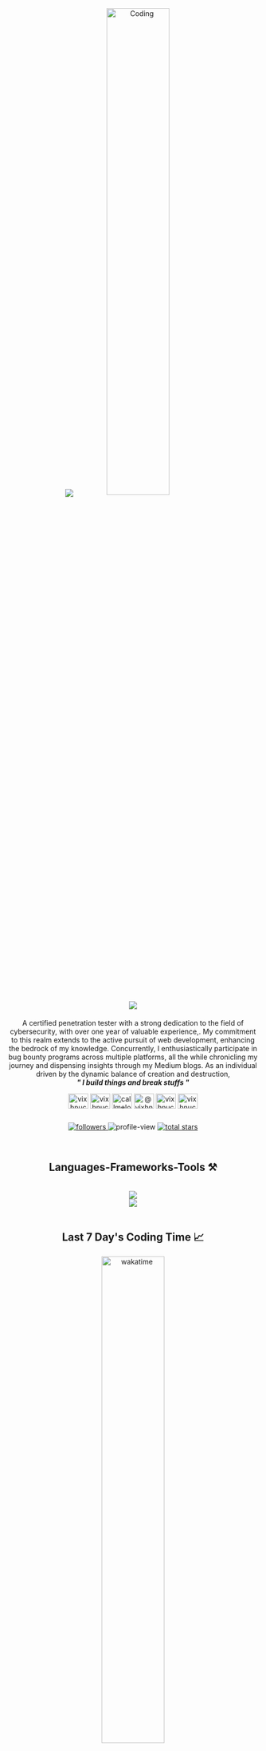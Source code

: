 <div align="center">
<img src="https://readme-typing-svg.demolab.com/?lines=Currently%20delving%20into%20the%20WEB%20🕸️%20Dev%20👨‍💻%20%20;Exploring%20the%20CyberSecurity%20🕵🏿%20Realm%20over%20an%20year;&font=Righteous&center=true&width=810&height=40&color=6cc644&vCenter=true&pause=1000&size=27" />
<img align="center" alt="Coding" width="50%" src="https://github.com/vixhnuchandran/vixhnuchandran/assets/56486732/7643d478-97e3-4442-a1d1-a1573b8b73dc">

  <a align="left" href="https://github.com/DenverCoder1/readme-typing-svg">
    
<h1 align="center">
  <img src="https://readme-typing-svg.herokuapp.com/?font=Righteous&size=25&center=true&vCenter=true&width=500&height=70&duration=3000&lines=Hi+There!+👋;+I'm+Vishnu%20Chandran;%20aka%20Lokzy+!" />
</h1>
  </a>


  
<p align="center" color='white'>
A certified penetration tester with a strong dedication to the field of cybersecurity, with over one year of valuable experience,. My commitment to this realm extends to the active pursuit of web development, enhancing the bedrock of my knowledge. Concurrently, I enthusiastically participate in bug bounty programs across multiple platforms, all the while chronicling my journey and dispensing insights through my Medium blogs. As an individual driven by the dynamic balance of creation and destruction,<br><b><i>" I build things and break stuffs "</i></b>
</p>

<p align="center">
  <a href="https://twitter.com/vixhnuchandran" target="blank"><img align="center" src="https://raw.githubusercontent.com/rahuldkjain/github-profile-readme-generator/master/src/images/icons/Social/twitter.svg" alt="vixhnuchandran" height="30" width="40" /></a>
  <a href="https://exercism.org/profiles/vixhnuchandran" target="blank"><img align="center" src="https://github.com/vixhnuchandran/vixhnuchandran/assets/56486732/40dd195a-18be-4087-b68a-dc9b058e155e" alt="vixhnuchandran" height="30" width="40" /></a>
  <a href="https://www.hackerrank.com/callmelokzy" target="blank"><img align="center" src="https://raw.githubusercontent.com/rahuldkjain/github-profile-readme-generator/master/src/images/icons/Social/hackerrank.svg" alt="callmelokzy" height="30" width="40" /></a>
  <a href="https://medium.com/@vixhnuchandran" target="blank"><img align="center" src="https://raw.githubusercontent.com/rahuldkjain/github-profile-readme-generator/master/src/images/icons/Social/medium.svg" alt="@vixhnuchandran" height="30" width="40" /></a>
  <a href="https://instagram.com/vixhnuchandran" target="blank"><img align="center" src="https://raw.githubusercontent.com/rahuldkjain/github-profile-readme-generator/master/src/images/icons/Social/instagram.svg" alt="vixhnuchandran" height="30" width="40" /></a>
<a href="https://dev.to/vixhnuchandran" target="blank"><img align="center" src="https://raw.githubusercontent.com/rahuldkjain/github-profile-readme-generator/master/src/images/icons/Social/devto.svg" alt="vixhnuchandran" height="30" width="40" /></a>

</p>

<!-- Social badges section -->
<!-- Badges with custom icons - https://github.com/DenverCoder1/custom-icon-badges -->
<!-- View counter - https://github.com/DenverCoder1/Simple-View-Counter -->
<div style="display: flex; justify-content: center;">
  <p align="center">
    <a href="https://github.com/DenverCoder1?tab=followers">
      <img alt="followers" title="Follow me on Github" src="https://custom-icon-badges.demolab.com/github/followers/vixhnuchandran?color=236ad3&labelColor=1155ba&style=for-the-badge&logo=person-add&label=Follow&logoColor=white" />
    </a>
    <img alt="profile-view" src="https://komarev.com/ghpvc/?username=vixhnuchandran&color=blueviolet" style="max-width: 115px; height: auto;" />
    <a href="https://github.com/vixhnuchandran?tab=repositories&sort=stargazers"> 
      <img alt="total stars" title="Total stars on GitHub" src="https://custom-icon-badges.demolab.com/github/stars/vixhnuchandran?color=55960c&style=for-the-badge&labelColor=488207&logo=star" />
    </a>
  </p>
</div>
<br/>












## Languages-Frameworks-Tools ⚒️ 
<br/>
<div align="center">
      <img src="https://skillicons.dev/icons?i=python,javascript,bash,html,css" /><br>
    <img src="https://skillicons.dev/icons?i=vscode,github,git,vercel,docker,codepen,mysql,mongo" />
  <br>
</div>
<br/>

<p>
  
## Last 7 Day's Coding Time 📈
<img align="center" title="wakatime" src="https://wakatime.com/share/@a90dbf0d-7fde-496e-a643-16a15e93669b/fe5d797f-31d7-43db-8755-b561809043e4.svg" width=50% height=50%/>
</p>

<!-- GitHub Readme Streak Stats - https://github.com/DenverCoder1/github-readme-streak-stats -->
<h2 align="center">📊 Github Stats and Activity</h2>

<a href="https://github.com/vixhnuchandran/vixhnuchandran">
  <img align="center" src="https://github-readme-stats.vercel.app/api/top-langs/?username=vixhnuchandran&layout=donut-vertical" />
</a>
<a href="https://github.com/vixhnuchandran/vixhnuchandran">
  <img align="center" src="https://github-readme-stats.vercel.app/api?username=vixhnuchandran&show_icons=true&theme=transparent" />
</a>

<!-- https://github.com/ashutosh00710/github-readme-activity-graph -->
<a href="https://github.com/ashutosh00710/github-readme-activity-graph"><img alt="Lokzy's Activity Graph" src="https://github-readme-activity-graph.vercel.app/graph/?username=vixhnuchandran&bg_color=1F222E&color=F8D866&line=F85D7F&point=FFFFFF&hide_border=true" /></a>

## Medium-Recent-Articles 📝

 <a target="_blank" href="https://github-readme-medium-recent-article.vercel.app/medium/@vixhnuchandran/0"><img src="https://github-readme-medium-recent-article.vercel.app/medium/@vixhnuchandran/0" alt="Recent Article 0"> 
 <a target="_blank" href="https://github-readme-medium-recent-article.vercel.app/medium/@vixhnuchandran/0"><img src="https://github-readme-medium-recent-article.vercel.app/medium/@vixhnuchandran/1" alt="Recent Article 1"> 
